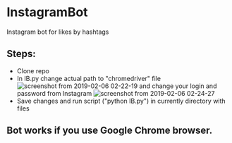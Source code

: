 # InstagramBot
Instagram bot for likes by hashtags

## Steps:
* Clone repo
* In IB.py change actual path to "chromedriver" file
![screenshot from 2019-02-06 02-22-19](https://user-images.githubusercontent.com/12453075/52314180-36b50680-29ba-11e9-8f89-9cc791522814.png)
and change your login and password from Instagram
![screenshot from 2019-02-06 02-24-27](https://user-images.githubusercontent.com/12453075/52314350-e5594700-29ba-11e9-97f2-2114bb8bddf1.png)
* Save changes and run script ("python IB.py") in currently directory with files

## Bot works if you use Google Chrome browser.
